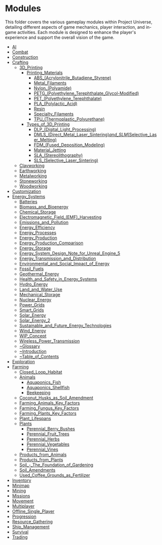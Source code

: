 # Modules

This folder covers the various gameplay modules within Project Universe, detailing different aspects of game mechanics, player interaction, and in-game activities. Each module is designed to enhance the player's experience and support the overall vision of the game.

- [AI](AI.md)
- [Combat](Combat.md)
- [Construction](Construction.md)
- [Crafting](Crafting/Crafting.md)
  - [3D_Printing](Crafting/3D_Printing/3D_Printing.md)
    - [Printing_Materials](#)
      - [ABS_(Acrylonitrile_Butadiene_Styrene)](Crafting/3D_Printing/Printing_Materials/ABS_(Acrylonitrile_Butadiene_Styrene).md)
      - [Metal_Filaments](Crafting/3D_Printing/Printing_Materials/Metal_Filaments.md)
      - [Nylon_(Polyamide)](Crafting/3D_Printing/Printing_Materials/Nylon_(Polyamide).md)
      - [PETG_(Polyethylene_Terephthalate_Glycol-Modified)](Crafting/3D_Printing/Printing_Materials/PETG_(Polyethylene_Terephthalate_Glycol-Modified).md)
      - [PET_(Polyethylene_Terephthalate)](Crafting/3D_Printing/Printing_Materials/PET_(Polyethylene_Terephthalate).md)
      - [PLA_(Polylactic_Acid)](Crafting/3D_Printing/Printing_Materials/PLA_(Polylactic_Acid).md)
      - [Resin](Crafting/3D_Printing/Printing_Materials/Resin.md)
      - [Specialty_Filaments](Crafting/3D_Printing/Printing_Materials/Specialty_Filaments.md)
      - [TPU_(Thermoplastic_Polyurethane)](Crafting/3D_Printing/Printing_Materials/TPU_(Thermoplastic_Polyurethane).md)
    - [Types_of_3D_Printing](#)
      - [DLP_(Digital_Light_Processing)](Crafting/3D_Printing/Types_of_3D_Printing/DLP_(Digital_Light_Processing).md)
      - [DMLS_(Direct_Metal_Laser_Sintering)_and_SLM_(Selective_Laser_Melting)](Crafting/3D_Printing/Types_of_3D_Printing/DMLS_(Direct_Metal_Laser_Sintering)_and_SLM_(Selective_Laser_Melting).md)
      - [FDM_(Fused_Deposition_Modeling)](Crafting/3D_Printing/Types_of_3D_Printing/FDM_(Fused_Deposition_Modeling).md)
      - [Material_Jetting](Crafting/3D_Printing/Types_of_3D_Printing/Material_Jetting.md)
      - [SLA_(Stereolithography)](Crafting/3D_Printing/Types_of_3D_Printing/SLA_(Stereolithography).md)
      - [SLS_(Selective_Laser_Sintering)](Crafting/3D_Printing/Types_of_3D_Printing/SLS_(Selective_Laser_Sintering).md)
  - [Clayworking](Crafting/Clayworking.md)
  - [Earthworking](Crafting/Earthworking.md)
  - [Metalworking](Crafting/Metalworking.md)
  - [Stoneworking](Crafting/Stoneworking.md)
  - [Woodworking](Crafting/Woodworking.md)
- [Customization](Customization.md)
- [Energy_Systems](Energy_Systems/Energy_Systems.md)
  - [Batteries](Energy_Systems/Batteries.md)
  - [Biomass_and_Bioenergy](Energy_Systems/Biomass_and_Bioenergy.md)
  - [Chemical_Storage](Energy_Systems/Chemical_Storage.md)
  - [Electromagnetic_Field_(EMF)_Harvesting](Energy_Systems/Electromagnetic_Field_(EMF)_Harvesting.md)
  - [Emissions_and_Pollution](Energy_Systems/Emissions_and_Pollution.md)
  - [Energy_Efficiency](Energy_Systems/Energy_Efficiency.md)
  - [Energy_Processes](Energy_Systems/Energy_Processes.md)
  - [Energy_Production](Energy_Systems/Energy_Production.md)
  - [Energy_Production_Comparison](Energy_Systems/Energy_Production_Comparison.md)
  - [Energy_Storage](Energy_Systems/Energy_Storage.md)
  - [Energy_System_Design_Note_for_Unreal_Engine_5](Energy_Systems/Energy_System_Design_Note_for_Unreal_Engine_5.md)
  - [Energy_Transmission_and_Distribution](Energy_Systems/Energy_Transmission_and_Distribution.md)
  - [Environmental_and_Social_Impact_of_Energy](Energy_Systems/Environmental_and_Social_Impact_of_Energy.md)
  - [Fossil_Fuels](Energy_Systems/Fossil_Fuels.md)
  - [Geothermal_Energy](Energy_Systems/Geothermal_Energy.md)
  - [Health_and_Safety_in_Energy_Systems](Energy_Systems/Health_and_Safety_in_Energy_Systems.md)
  - [Hydro_Energy](Energy_Systems/Hydro_Energy.md)
  - [Land_and_Water_Use](Energy_Systems/Land_and_Water_Use.md)
  - [Mechanical_Storage](Energy_Systems/Mechanical_Storage.md)
  - [Nuclear_Energy](Energy_Systems/Nuclear_Energy.md)
  - [Power_Grids](Energy_Systems/Power_Grids.md)
  - [Smart_Grids](Energy_Systems/Smart_Grids.md)
  - [Solar_Energy](Energy_Systems/Solar_Energy.md)
  - [Solar_Energy_2](Energy_Systems/Solar_Energy_2.md)
  - [Sustainable_and_Future_Energy_Technologies](Energy_Systems/Sustainable_and_Future_Energy_Technologies.md)
  - [Wind_Energy](Energy_Systems/Wind_Energy.md)
  - [WIP_Concept](Energy_Systems/WIP_Concept.md)
  - [Wireless_Power_Transmission](Energy_Systems/Wireless_Power_Transmission.md)
  - [~Glossary](Energy_Systems/~Glossary.md)
  - [~Introduction](Energy_Systems/~Introduction.md)
  - [~Table_of_Contents](Energy_Systems/~Table_of_Contents.md)
- [Exploration](Exploration.md)
- [Farming](Farming/Farming.md)
  - [Closed_Loop_Habitat](Farming/Closed_Loop_Habitat.md)
  - [Animals](Farming/Animals/Animals.md)
    - [Aquaponics_Fish](Farming/Animals/Aquaponics_Fish.md)
    - [Aquaponics_Shellfish](Farming/Animals/Aquaponics_Shellfish.md)
    - [Beekeeping](Farming/Animals/Beekeeping.md)
  - [Coconut_Husks_as_Soil_Amendment](Farming/Coconut_Husks_as_Soil_Amendment.md)
  - [Farming_Animals_Key_Factors](Farming/Farming_Animals_Key_Factors.md)
  - [Farming_Fungus_Key_Factors](Farming/Farming_Fungus_Key_Factors.md)
  - [Farming_Plants_Key_Factors](Farming/Farming_Plants_Key_Factors.md)
  - [Plant_Lifespans](Farming/Plant_Lifespans.md)
  - [Plants](Farming/Plants/Plants.md)
    - [Perennial_Berry_Bushes](Farming/Plants/Perennial_Berry_Bushes.md)
    - [Perennial_Fruit_Trees](Farming/Plants/Perennial_Fruit_Trees.md)
    - [Perennial_Herbs](Farming/Plants/Perennial_Herbs.md)
    - [Perennial_Vegetables](Farming/Plants/Perennial_Vegetables.md)
    - [Perennial_Vines](Farming/Plants/Perennial_Vines.md)
  - [Products_from_Animals](Farming/Products_from_Animals.md)
  - [Products_from_Plants](Farming/Products_from_Plants.md)
  - [Soil_-_The_Foundation_of_Gardening](Farming/Soil_-_The_Foundation_of_Gardening.md)
  - [Soil_Amendments](Farming/Soil_Amendments.md)
  - [Used_Coffee_Grounds_as_Fertilizer](Farming/Used_Coffee_Grounds_as_Fertilizer.md)
- [Inventory](Inventory.md)
- [Minimap](Minimap.md)
- [Mining](Mining.md)
- [Missions](Missions.md)
- [Movement](Movement.md)
- [Multiplayer](Multiplayer.md)
- [Offline_Single_Player](Offline_Single_Player.md)
- [Progression](Progression.md)
- [Resource_Gathering](Resource_Gathering.md)
- [Ship_Management](Ship_Management.md)
- [Survival](Survival.md)
- [Trading](Trading.md)
